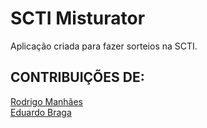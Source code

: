 SCTI Misturator
===============

Aplicação criada para fazer sorteios na SCTI.

CONTRIBUIÇÕES DE:
-----------------

[Rodrigo Manhães](http://github.com/rodrigomanhaes)    
[Eduardo Braga](http://github.com/ebragaparah)
